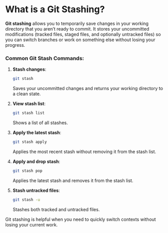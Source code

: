 # What is a Git Stashing?
**Git stashing** allows you to temporarily save changes in your working directory that you aren’t ready to commit. It stores your uncommitted modifications (tracked files, staged files, and optionally untracked files) so you can switch branches or work on something else without losing your progress.

### Common Git Stash Commands:

1. **Stash changes**:
   ```bash
   git stash
   ```
   Saves your uncommitted changes and returns your working directory to a clean state.

2. **View stash list**:
   ```bash
   git stash list
   ```
   Shows a list of all stashes.

3. **Apply the latest stash**:
   ```bash
   git stash apply
   ```
   Applies the most recent stash without removing it from the stash list.

4. **Apply and drop stash**:
   ```bash
   git stash pop
   ```
   Applies the latest stash and removes it from the stash list.

5. **Stash untracked files**:
   ```bash
   git stash -u
   ```
   Stashes both tracked and untracked files.

Git stashing is helpful when you need to quickly switch contexts without losing your current work.
